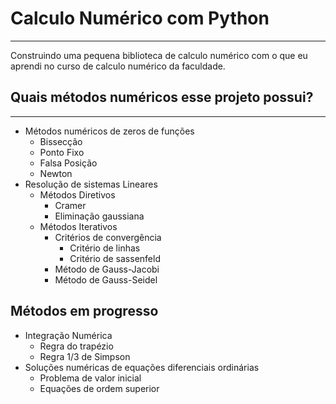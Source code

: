 # Calculo Numérico com Python

---

Construindo uma pequena biblioteca de calculo numérico com o que eu aprendi no curso de calculo numérico da faculdade.

## Quais métodos numéricos esse projeto possui?

---

- Métodos numéricos de zeros de funções
  - Bissecção
  - Ponto Fixo
  - Falsa Posição
  - Newton
- Resolução de sistemas Lineares
  - Métodos Diretivos
    - Cramer
    - Eliminação gaussiana   
  - Métodos Iterativos
    - Critérios de convergência
      - Critério de linhas
      - Critério de sassenfeld
    - Método de Gauss-Jacobi
    - Método de Gauss-Seidel    

## Métodos em progresso

- Integração Numérica
  - Regra do trapézio
  - Regra 1/3 de Simpson
- Soluções numéricas de equações diferenciais ordinárias
  - Problema de valor inicial
  - Equações de ordem superior
